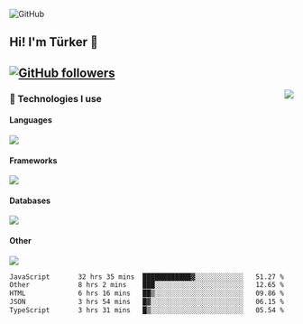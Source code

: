 ![GitHub](https://github.com/turkwr/turkwr/assets/63150613/e5462c44-ccab-48a0-8a33-9f1ea91ff35d)
<!-- ## Hi! I'm Türker 🖐️ -->

##  Hi! I'm Türker 👋
## [![GitHub followers](https://img.shields.io/github/followers/turkwr?color=333&label=Follow&logo=github&logoColor=fff&style=flat-square)](https://github.com/turkwr?tab=followers)
<a href="https://discord.com/users/162740870607536128">
 <img src="https://lanyard.cnrad.dev/api/162740870607536128?hideTimestamp=true&idleMessage=Just%20chillin'%20at%20the%20moment&bg=161a23&animated=true" align="right" />
</a>

### 🧠 Technologies I use
#### Languages
![](https://skillicons.dev/icons?i=js,ts,py,php,go&theme=dark&perline=6)
#### Frameworks
![](https://skillicons.dev/icons?i=next,react,nodejs,tailwind,bootstrap,express&theme=dark&perline=6)
#### Databases
![](https://skillicons.dev/icons?i=mongodb,mysql,sqlite,postgres&theme=dark&perline=6)
#### Other
![](https://skillicons.dev/icons?i=github,git,figma,photoshop,cloudflare,vercel,replit,vscode,visualstudio,discord&theme=dark&perline=6)


<!--START_SECTION:waka-->

```txt
JavaScript       32 hrs 35 mins  ████████████▓░░░░░░░░░░░░   51.27 %
Other            8 hrs 2 mins    ███░░░░░░░░░░░░░░░░░░░░░░   12.65 %
HTML             6 hrs 16 mins   ██▒░░░░░░░░░░░░░░░░░░░░░░   09.86 %
JSON             3 hrs 54 mins   █▓░░░░░░░░░░░░░░░░░░░░░░░   06.15 %
TypeScript       3 hrs 31 mins   █▒░░░░░░░░░░░░░░░░░░░░░░░   05.54 %
```

<!--END_SECTION:waka-->
